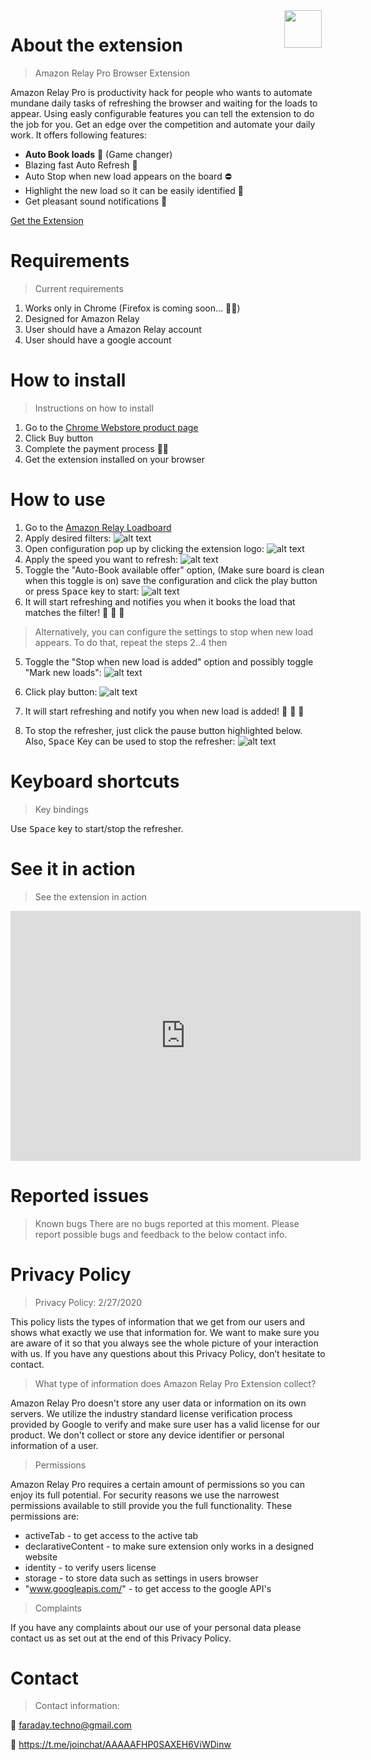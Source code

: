 <img style="float: right; margin-right: 6px" width="60px" height="60px" src="./img/logo.png">

# About the extension
> Amazon Relay Pro Browser Extension 

Amazon Relay Pro is productivity hack for people who wants to automate mundane daily tasks of refreshing the browser and waiting for the loads to appear. Using easly configurable features you can tell the extension to do the job for you. Get an edge over the competition and automate your daily work.
It offers following features:

* **Auto Book loads** 💪 (Game changer)
* Blazing fast Auto Refresh 🚀
* Auto Stop when new load appears on the board ⛔️
* Highlight the new load so it can be easily identified 📌
* Get pleasant sound notifications 🔔

[Get the Extension](https://chrome.google.com/webstore/detail/amazon-relay-pro/peionlgkagofbcdmkjmnjfbpnfchdkal?hl=en&gl=US&authuser=0)


# Requirements
> Current requirements

1. Works only in Chrome (Firefox is coming soon... 👨‍💻)
2. Designed for Amazon Relay 
3. User should have a Amazon Relay account
4. User should have a google account

# How to install
> Instructions on how to install

1. Go to the [Chrome Webstore product page](https://chrome.google.com/webstore/detail/amazon-relay-pro/peionlgkagofbcdmkjmnjfbpnfchdkal?hl=en&gl=US&authuser=0)
2. Click Buy button 
3. Complete the payment process ✍🏼
4. Get the extension installed on your browser

# How to use
1. Go to the [Amazon Relay Loadboard](https://relay.amazon.com/tours/loadboard?)
2. Apply desired filters:
![alt text](./img/filter.png "Filtered Page")
3. Open configuration pop up by clicking the extension logo:
![alt text](./img/open-popup.png "Open pop up")
4. Apply the speed you want to refresh:
![alt text](./img/open-popup.png "Open pop up")
5. Toggle the "Auto-Book available offer" option, (Make sure board is clean when this toggle is on) save the configuration and click the play button or press <kbd>Space</kbd> key to start:
![alt text](./img/auto-book.png "Open pop up")
6. It will start refreshing and notifies you when it books the load that matches the filter! 🎉 🎉 🎉

> Alternatively, you can configure the settings to stop when new load appears. To do that, repeat the steps 2..4 then
 
5. Toggle the "Stop when new load is added" option and possibly toggle "Mark new loads":
![alt text](./img/stop.png "Open pop up")
6. Click play button:
![alt text](./img/play-highlight.png "Open pop up")
7. It will start refreshing and notify you when new load is added! 🎉 🎉 🎉

9. To stop the refresher, just click the pause button highlighted below. Also, <kbd>Space</kbd> Key can be used to stop the refresher:
![alt text](./img/pause.png "Open pop up")

# Keyboard shortcuts
> Key bindings

Use <kbd>Space</kbd> key to start/stop the refresher.

# See it in action
> See the extension in action
<iframe width="560" height="400" src="https://www.youtube.com/embed/7GH82wDVe5U" frameborder="0" allow="accelerometer; autoplay; encrypted-media; gyroscope; picture-in-picture" allowfullscreen></iframe>


# Reported issues
> Known bugs
There are no bugs reported at this moment. Please report possible bugs and feedback to the below contact info. 


# Privacy Policy
> Privacy Policy: 2/27/2020

This policy lists the types of information that we get from our users and shows what exactly we use that information for. We want to make sure you are aware of it so that you always see the whole picture of your interaction with us. If you have any questions about this Privacy Policy, don’t hesitate to contact.

> What type of information does Amazon Relay Pro Extension collect?

Amazon Relay Pro doesn't store any user data or information on its own servers. We utilize the industry standard license verification process provided by Google to verify and make sure user has a valid license for our product. We don't collect or store any device identifier or personal information of a user.

> Permissions

Amazon Relay Pro requires a certain amount of permissions so you can enjoy its full potential. For security reasons we use the narrowest permissions available to still provide you the full functionality. These permissions are:
 * activeTab - to get access to the active tab
 * declarativeContent - to make sure extension only works in a designed website
 * identity - to verify users license
 * storage - to store data such as settings in users browser
 * "www.googleapis.com/" - to get access to the google API's

> Complaints

If you have any complaints about our use of your personal data please contact us as set out at the end of this Privacy Policy.

# Contact
> Contact information:

 📨 faraday.techno@gmail.com

 📰  https://t.me/joinchat/AAAAAFHP0SAXEH6ViWDinw

